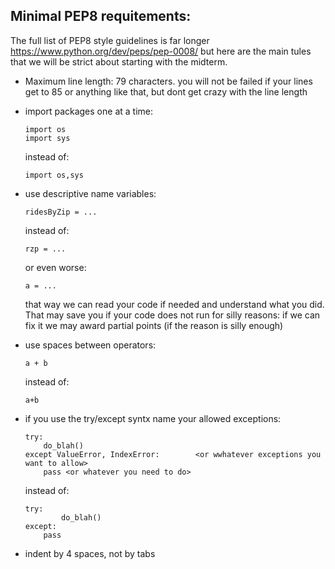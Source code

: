 ## Minimal PEP8 requitements:
The full list of PEP8 style guidelines is far longer https://www.python.org/dev/peps/pep-0008/ but here are the main tules that we will be strict about starting with the midterm.

- Maximum line length: 79 characters. you will not be failed if your lines get to 85 or anything like that, but dont get crazy with the line length

- import packages one at a time:
  ```
  import os
  import sys
  ```
  instead of:

  ```
  import os,sys
  ```
- use descriptive name variables:
  ```
  ridesByZip = ...
  ```
	instead of:
  ```
  rzp = ...
  ```
	or even worse:
	```
	a = ...
	```
	that way we can read your code if needed and understand what you did. That may save 
  you if your code does not run for silly reasons: if we can fix it we may award partial 
  points (if the reason is silly enough)

- use spaces between operators:   
	```
  	a + b
	```
  instead of:
	```
	a+b
  	```
  	
- if you use the try/except syntx name your allowed exceptions:

  	```
  	try: 
  		do_blah()
  	except ValueError, IndexError:        <or wwhatever exceptions you want to allow>
		pass <or whatever you need to do>
   	```
  instead of: 
  	```
   	try: 
    		do_blah()
  	except:
		pass
  	```
- indent by 4 spaces, not by tabs
